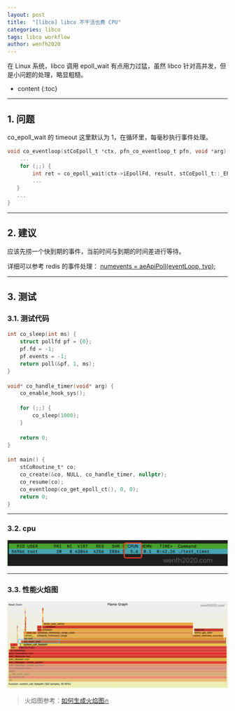 ```yaml
---
layout: post
title:  "[libco] libco 不干活也费 CPU"
categories: libco
tags: libco workflow
author: wenfh2020
---
```


在 Linux 系统，libco 调用 epoll_wait 有点用力过猛，虽然 libco 针对高并发，但是小问题的处理，略显粗糙。



* content
{:toc}

---

## 1. 问题

co_epoll_wait 的 timeout 这里默认为 1，在循环里，每毫秒执行事件处理。

```c
void co_eventloop(stCoEpoll_t *ctx, pfn_co_eventloop_t pfn, void *arg) {
    ...
    for (;;) {
        int ret = co_epoll_wait(ctx->iEpollFd, result, stCoEpoll_t::_EPOLL_SIZE, 1);
        ...
   }
   ...
}
```

---

## 2. 建议

应该先捞一个快到期的事件，当前时间与到期的时间差进行等待。

详细可以参考 redis 的事件处理： [numevents = aeApiPoll(eventLoop, tvp);](https://github.com/redis/redis/blob/049cf8cdf4e9e0abecf137dc1e3362089439f414/src/ae.c#L395)

---

## 3. 测试

### 3.1. 测试代码

```c
int co_sleep(int ms) {
    struct pollfd pf = {0};
    pf.fd = -1;
    pf.events = -1;
    return poll(&pf, 1, ms);
}

void* co_handle_timer(void* arg) {
    co_enable_hook_sys();

    for (;;) {
        co_sleep(1000);
    }

    return 0;
}

int main() {
    stCoRoutine_t* co;
    co_create(&co, NULL, co_handle_timer, nullptr);
    co_resume(co);
    co_eventloop(co_get_epoll_ct(), 0, 0);
    return 0;
}
```

---

### 3.2. cpu

<div align=center><img src="/images/2021/2021-02-24-09-56-39.png" data-action="zoom"/></div>

---

### 3.3. 性能火焰图

<div align=center><img src="/images/2021/2021-02-24-09-52-08.png" data-action="zoom"/></div>

> 火焰图参考：[如何生成火焰图🔥](https://wenfh2020.com/2020/07/30/flame-diagram/)
